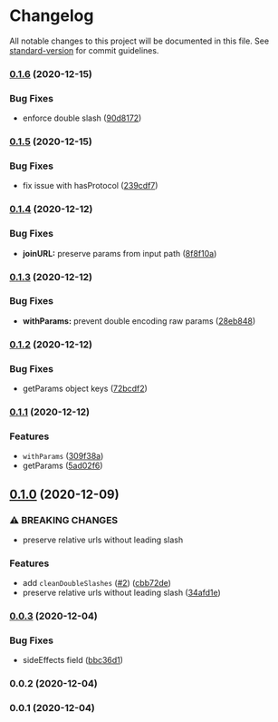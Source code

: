 # Changelog

All notable changes to this project will be documented in this file. See [standard-version](https://github.com/conventional-changelog/standard-version) for commit guidelines.

### [0.1.6](https://github.com/nuxt-contrib/ufo/compare/v0.1.5...v0.1.6) (2020-12-15)


### Bug Fixes

* enforce double slash ([90d8172](https://github.com/nuxt-contrib/ufo/commit/90d8172189081a173b721a5c3d3bb53e8bed1e4b))

### [0.1.5](https://github.com/nuxt-contrib/ufo/compare/v0.1.4...v0.1.5) (2020-12-15)


### Bug Fixes

* fix issue with hasProtocol ([239cdf7](https://github.com/nuxt-contrib/ufo/commit/239cdf748a47aa9c32cf054b91cce87d5cae29bc))

### [0.1.4](https://github.com/nuxt-contrib/ufo/compare/v0.1.3...v0.1.4) (2020-12-12)


### Bug Fixes

* **joinURL:** preserve params from input path ([8f8f10a](https://github.com/nuxt-contrib/ufo/commit/8f8f10af829046ad27696acec7b123fecd8dca43))

### [0.1.3](https://github.com/nuxt-contrib/ufo/compare/v0.1.2...v0.1.3) (2020-12-12)


### Bug Fixes

* **withParams:** prevent double encoding raw params ([28eb848](https://github.com/nuxt-contrib/ufo/commit/28eb8484961a8af64ebfce12c369d844386c44bb))

### [0.1.2](https://github.com/nuxt-contrib/ufo/compare/v0.1.1...v0.1.2) (2020-12-12)


### Bug Fixes

* getParams object keys ([72bcdf2](https://github.com/nuxt-contrib/ufo/commit/72bcdf283473dc350be4a82db716ecca3989f2cf))

### [0.1.1](https://github.com/nuxt-contrib/ufo/compare/v0.1.0...v0.1.1) (2020-12-12)


### Features

* `withParams` ([309f38a](https://github.com/nuxt-contrib/ufo/commit/309f38a1d1e9496ed08e219238fc8cd306e5e8b8))
* getParams ([5ad02f6](https://github.com/nuxt-contrib/ufo/commit/5ad02f68e8b9deba144d090b5244dfc7d90f2443))

## [0.1.0](https://github.com/nuxt-contrib/ufo/compare/v0.0.3...v0.1.0) (2020-12-09)


### ⚠ BREAKING CHANGES

* preserve relative urls without leading slash

### Features

* add `cleanDoubleSlashes` ([#2](https://github.com/nuxt-contrib/ufo/issues/2)) ([cbb72de](https://github.com/nuxt-contrib/ufo/commit/cbb72de41abf1afd01f7234ba0084efbf0adf80a))
* preserve relative urls without leading slash ([34afd1e](https://github.com/nuxt-contrib/ufo/commit/34afd1eebf0afbd4f0c692e17e2392c0152ebf73))

### [0.0.3](https://github.com/nuxt-contrib/ufo/compare/v0.0.2...v0.0.3) (2020-12-04)


### Bug Fixes

* sideEffects field ([bbc36d1](https://github.com/nuxt-contrib/ufo/commit/bbc36d107a86e305f814fdb1e3ae664a7c4874d4))

### 0.0.2 (2020-12-04)

### 0.0.1 (2020-12-04)

